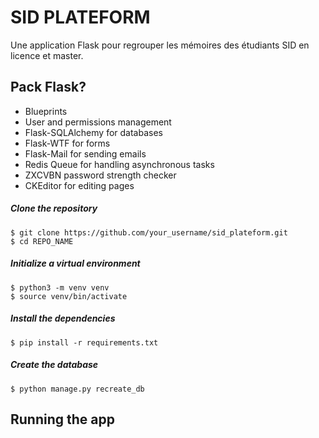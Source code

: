 # SID PLATEFORM
Une application Flask pour regrouper les mémoires des étudiants SID en licence et master.

## Pack Flask?

* Blueprints
* User and permissions management
* Flask-SQLAlchemy for databases
* Flask-WTF for forms
* Flask-Mail for sending emails
* Redis Queue for handling asynchronous tasks
* ZXCVBN password strength checker
* CKEditor for editing pages

##### Clone the repository 

```
$ git clone https://github.com/your_username/sid_plateform.git
$ cd REPO_NAME
```
##### Initialize a virtual environment
```
$ python3 -m venv venv
$ source venv/bin/activate
```
##### Install the dependencies

```
$ pip install -r requirements.txt
```
##### Create the database

```
$ python manage.py recreate_db
```
## Running the app
